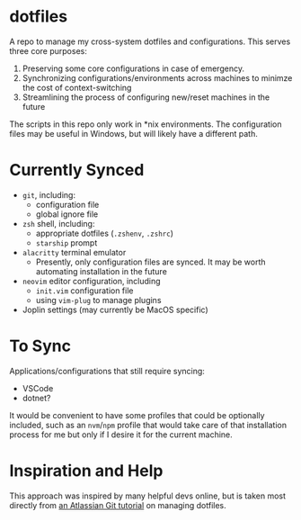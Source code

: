 # dotfiles

A repo to manage my cross-system dotfiles and configurations. This serves three core purposes:

1. Preserving some core configurations in case of emergency.
2. Synchronizing configurations/environments across machines to minimze the cost of context-switching
3. Streamlining the process of configuring new/reset machines in the future

The scripts in this repo only work in \*nix environments. The configuration files may be useful in Windows, but will likely have a different path.

# Currently Synced

-   `git`, including:
    -	configuration file
    -	global ignore file
-   `zsh` shell, including:
    -   appropriate dotfiles (`.zshenv`, `.zshrc`)
    -   `starship` prompt
-   `alacritty` terminal emulator
    -   Presently, only configuration files are synced. It may be worth automating installation in the future
-   `neovim` editor configuration, including
    -	`init.vim` configuration file	
    -	using `vim-plug` to manage plugins
-   Joplin settings (may currently be MacOS specific)
<!-- Not currently synced
-   Rust, including:
    -   `rustup` toolchain manager
    -   `cargo`, the Rust package manager
    -   Rust binaries as found in `.config/myconf/rust/rust-binaries.cfg`
-->

# To Sync

Applications/configurations that still require syncing:

-   VSCode
-   dotnet?

It would be convenient to have some profiles that could be optionally included, such as an `nvm`/`npm` profile that would take care of that installation process for me but only if I desire it for the current machine.

# Inspiration and Help

This approach was inspired by many helpful devs online, but is taken most directly from [an Atlassian Git tutorial](https://www.atlassian.com/git/tutorials/dotfiles) on managing dotfiles.
